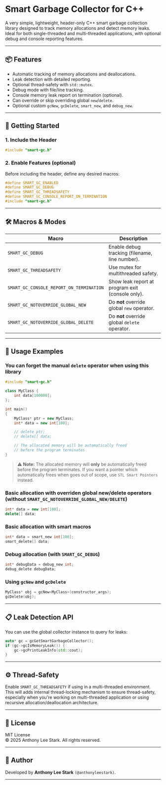
# Smart Garbage Collector for C++

A very simple, lightweight, header-only C++ smart garbage collection library designed to track memory allocations and detect memory leaks.  
Ideal for both single-threaded and multi-threaded applications, with optional debug and console reporting features.

---

## 📦 Features

- Automatic tracking of memory allocations and deallocations.
- Leak detection with detailed reporting.
- Optional thread-safety with `std::mutex`.
- Debug mode with file/line tracking.
- Console memory leak report on termination (optional).
- Can override or skip overriding global `new`/`delete`.
- Optional custom `gcNew`, `gcDelete`, `smart_new`, and `debug_new`.

---

## 🚀 Getting Started

### 1. Include the Header

```cpp
#include "smart-gc.h"
```

### 2. Enable Features (optional)

Before including the header, define any desired macros:

```cpp
#define SMART_GC_ENABLED
#define SMART_GC_DEBUG
#define SMART_GC_THREADSAFETY
#define SMART_GC_CONSOLE_REPORT_ON_TERMINATION
#include "smart-gc.h"
```

---

## 🛠 Macros & Modes

| Macro                                 | Description |
|--------------------------------------|-------------|
| `SMART_GC_DEBUG`                     | Enable debug tracking (filename, line number). |
| `SMART_GC_THREADSAFETY`             | Use mutex for multithreaded safety. |
| `SMART_GC_CONSOLE_REPORT_ON_TERMINATION` | Show leak report at program exit (console only). |
| `SMART_GC_NOTOVERRIDE_GLOBAL_NEW`   | Do **not** override global `new` operator. |
| `SMART_GC_NOTOVERRIDE_GLOBAL_DELETE`| Do **not** override global `delete` operator. |

---

## 🔧 Usage Examples

### You can forget the manual `delete` operator when using this library

```cpp
#include "smart-gc.h"

class MyClass {
    int data[100000];
};

int main()
{
    MyClass* ptr = new MyClass;
    int* data = new int[100];

    // delete ptr;
    // delete[] data;

    // The allocated memory will be automatically freed
    // before the program terminates
}
```
> ⚠️ **Note:** 
>     The allocated memory will **only** be automatically freed before the program terminates.
>     If you want a pointer which automatically frees when goes out of scope, use `STL Smart Pointers` instead.

### Basic allocation with overriden global new/delete operators (without `SMART_GC_NOTOVERRIDE_GLOBAL_NEW/DELETE`)

```cpp
int* data = new int[100];
delete[] data;
```

### Basic allocation with smart macros

```cpp
int* data = smart_new int[100];
smart_delete[] data;
```

### Debug allocation (with `SMART_GC_DEBUG`)

```cpp
int* debugData = debug_new int;
debug_delete debugData;
```

### Using `gcNew` and `gcDelete`

```cpp
MyClass* obj = gcNew<MyClass>(constructor_args);
gcDelete(obj);
```

---

## 📋 Leak Detection API

You can use the global collector instance to query for leaks:

```cpp
auto* gc = gcGetSmartGarbageCollector();
if (gc->gcIsMemoryLeak()) {
    gc->gcPrintLeakInfo(std::cout);
}
```

---

## ⚙️ Thread-Safety

Enable `SMART_GC_THREADSAFETY` if using in a multi-threaded environment.  
This will adds internal thread-locking mechanism to ensure thread-safety, especially when you're working on multi-threaded application or using recursive allocation/deallocation architecture.

---

## 📄 License

MIT License  
© 2025 Anthony Lee Stark. All rights reserved.

---

## 🤖 Author

Developed by **Anthony Lee Stark** `(@anthonyleestark)`.

---
